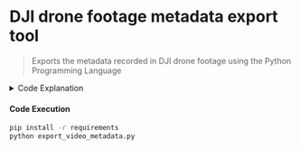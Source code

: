 # DJI drone footage metadata export tool

> Exports the metadata recorded in DJI drone footage using the Python Programming Language

<details>
<summary>Code Explanation</summary>

<br/>

**imports**
```python
import subprocess as sp
from moviepy.editor import VideoFileClip
import json
import os
import argparse
```
<br/>


**Available formats**
In most cases the expected video file format is ".MP4"
```py
allowed_extensions = ['.mp4', '.mov', '.avi', '.mpg', '.mkv']
```
<br/>

**Arguments**
Arguments to allow the user to execute the code with the desired parameters
```py
def parse_opt():
    parser = argparse.ArgumentParser()
    parser.add_argument('--input', '-i', type=str, default="dji_videos/", nargs='+', help="Input Directory containing the DJI videos")
    parser.add_argument('--export', '-e', type=str, default="src_vid_info/", help="Export Directory to generate the metadata jsons")
    parser.add_argument('--interval', '--int','-int', nargs='+', type=int, default=3, help='For 3 Seconds Delay --interval 3')
    parser.add_argument('--export-query', '-eq', type=str, default="data/data.json", help="Export Query Path Directory e.g. data/data.json")
    parser.add_argument('--vid-format', type=str, default=".mp4", help="Format of your videos ('mp4', 'mov', 'avi', etc...)")
    opt = parser.parse_args()
    return opt
```
<br/>

**Video Processing & exporting**
Processing and exporting of each individual video file located in the input directory folder containing DJI video files. ('.MP4')
```py
def export_info(args):
    vids_par_path = args.input
    export_path = args.export
    export_query_path = args.export_query
    src_vids_path = [file for file in os.listdir(vids_par_path) if any(file.lower().endswith(ext) for ext in allowed_extensions)] # Filter anything 


    insert_query_dct = {"vid_count:": len(src_vids_path),
                    "Videos": []}
    for vid_name in src_vids_path:
        vid_path = vids_par_path + vid_name  # Parent + Child path
        export_filename = vid_name.split(".")[0]
        print(export_filename, " - ")
        information = extract_metadata(args, vid_path, vid_name)
        print(export_filename, " - COMPLETED")

        with open(f"{export_path}{export_filename}.json", 'w') as f:
            json.dump(information, f, indent=1)
        insert_query_dct["Videos"].append(information)
        print(f"DJI metadata for video (\033[1m{vid_name}\033[0m) generated at (\033[1m{vid_path}\033[0m)")

    with open(export_query_path, 'w') as f:
        json.dump(insert_query_dct, f, indent=1)
    print(f"\nDJI Video metadata json file generated at {export_query_path}")

```
 
**Metadata extraction**
Extraction of the metadata information, recorded in the DJI drone footage. Works by interacting with each second of the subtitles of the video
```py
def extract_metadata(args, video_path, vid_name):
    intervals = args.interval
    video_clip = VideoFileClip(video_path)
    duration = video_clip.duration
    resolution = video_clip.size

    information = {"filename": video_path,
                   "duration": duration,
                   "resolution": resolution,
                   "frame_info": []}

    out = sp.run(['ffmpeg', '-i', video_path, '-map', 's:0', '-f', 'webvtt', '-'],
                 stdout=sp.PIPE, stderr=sp.PIPE, universal_newlines=True)
    results = out.stdout.splitlines()
    frame_information = {}
    
    three_second_rule = 0
    second = ""
    for line in results:
        if "-->" in line:
            current_dur = line.split("-->")[0]
            second = current_dur
            three_second_rule -= 1

        if "F/5" in line:
            metadata = line.split(',')
            gps = format_gps(metadata[4:7])
            frame_information["second"] = second
            frame_information["altitude"] = metadata[8].split(" ")[2]  # ALTITUDE
            frame_information["gps"] = gps  # GPS INFO
            frame_information["dst_from_HQ"] = metadata[7].split(" ")[2]  # DISTANCE FROM LAUNCH
            frame_information["hs"] = metadata[9]  # HORIZONTAL SPEED
            frame_information["vs"] = metadata[10]

            if three_second_rule <= 0:
                information["frame_info"].append(frame_information)
                three_second_rule = intervals
            frame_information = {}
            
    return information
```
</details>


#### Code Execution
```bash
pip install -r requirements
python export_video_metadata.py
```